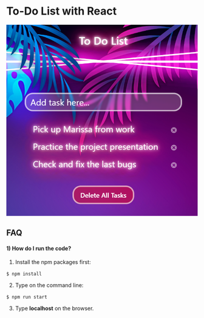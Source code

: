 # To-Do List with React
<img src="./src/img/thumbnail.png" />

## FAQ

#### 1) How do I run the code?

1) Install the npm packages first:
```
$ npm install
```

2) Type on the command line:

```
$ npm run start
```

3) Type **localhost** on the browser.